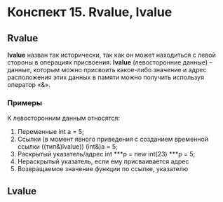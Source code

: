 # Конспект 15. Rvalue, lvalue

## Rvalue
**lvalue** назван так исторически, так как он может находиться с левой стороны в операциях присвоения.
**lvalue** (левосторонние данные) – данные, которым можно присвоить какое-либо значение и адрес расположения этих данных в памяти можно получить используя оператор «&».
### Примеры
К левосторонним данным относятся:
1. Переменные
   int a = 5;
2. Ссылки (в момент явного приведения с созданием временной ссылки ((тип&)lvalue))
   (int&)a = 5;
3. Раскрытый указатель/адрес
   int ***p = new int(23)
   ***p = 5;
4. Нераскрытый указатель, если ему присваивается адрес
5. Возвращаемое значение функции по ссылке, указателю


## Lvalue
